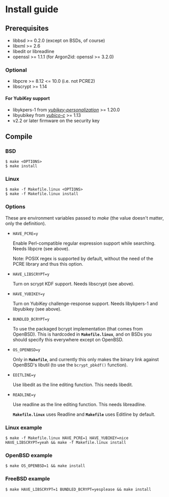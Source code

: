 # Install guide
## Prerequisites
- libbsd >= 0.2.0 (except on BSDs, of course)
- libxml >= 2.6
- libedit or libreadline
- openssl >= 1.1.1 (for Argon2id: openssl >= 3.2.0)

### Optional
- libpcre >= 8.12 <= 10.0 (i.e. not PCRE2)
- libscrypt >= 1.14
#### For YubiKey support
  - libykpers-1 from [_yubikey-personalization_](https://github.com/Yubico/yubikey-personalization/) >= 1.20.0
  - libyubikey from [_yubico-c_](https://github.com/Yubico/yubico-c/) >= 1.13
  - v2.2 or later firmware on the security key


## Compile

### BSD
    $ make <OPTIONS>  
    $ make install  

### Linux
    $ make -f Makefile.linux <OPTIONS>
    $ make -f Makefile.linux install

### Options
These are environment variables passed to _make_ (the value doesn't matter, only the definition).

  - `HAVE_PCRE=y`

    Enable Perl-compatible regular expression support while searching. Needs libpcre (see above).

    Note: POSIX regex is supported by default, without the need of the PCRE library and thus this option.
  - `HAVE_LIBSCRYPT=y`

    Turn on scrypt KDF support. Needs libscrypt (see above).
  - `HAVE_YUBIKEY=y`

    Turn on YubiKey challenge-response support. Needs libykpers-1 and libyubikey (see above).
  - `BUNDLED_BCRYPT=y`

    To use the packaged bcrypt implementation (that comes from OpenBSD). This is hardcoded in **`Makefile.linux`**, and on BSDs you should specify this everywhere except on OpenBSD.
  - `OS_OPENBSD=y`

    Only in **`Makefile`**, and currently this only makes the binary link against OpenBSD's libutil (to use the `bcrypt_pbkdf()` function).
  - `EDITLINE=y`

    Use libedit as the line editing function. This needs libedit.
  - `READLINE=y`

    Use readline as the line editing function. This needs libreadline.

    **`Makefile.linux`** uses Readline and **`Makefile`** uses Editline by default.

### Linux example
    $ make -f Makefile.linux HAVE_PCRE=1 HAVE_YUBIKEY=nice HAVE_LIBSCRYPT=yeah && make -f Makefile.linux install

### OpenBSD example
    $ make OS_OPENBSD=1 && make install

### FreeBSD example
    $ make HAVE_LIBSCRYPT=1 BUNDLED_BCRYPT=yesplease && make install
